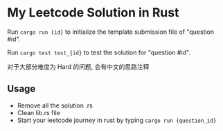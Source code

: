 # My Leetcode Solution in Rust

Run `cargo run {id}` to initialize the template submission file of "question #id".

Run `cargo test test_{id}` to test the solution for "question #id".

对于大部分难度为 Hard 的问题, 会有中文的思路注释

## Usage

* Remove all the solution .rs
* Clean lib.rs file
* Start your leetcode journey in rust by typing `cargo run {question_id}`

